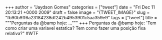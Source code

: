 
+++
author = "Jaydson Gomes"
categories = ["tweet"]
date = "Fri Dec 11 20:13:21 +0000 2009"
draft = false
image = "{TWEET_IMAGE}"
slug = "fb90b9ff6a23184238df242b4953901c5aa359e9"
tags = ["tweet"]
title = """Perguntas da @bamp hoje: ..."""
+++
Perguntas da @bamp hoje: 'Tem como criar uma variavel estatica? Tem como fazer uma posição fixa relativa?" #WTF
